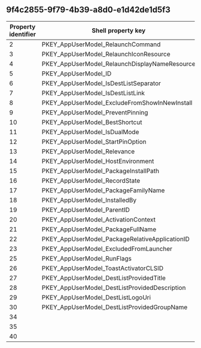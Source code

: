 ## 9f4c2855-9f79-4b39-a8d0-e1d42de1d5f3

Property identifier | Shell property key | Shell name | Alias
--- | --- | --- | ---
2 | PKEY_AppUserModel_RelaunchCommand | System.AppUserModel.RelaunchCommand | 
3 | PKEY_AppUserModel_RelaunchIconResource | System.AppUserModel.RelaunchIconResource | 
4 | PKEY_AppUserModel_RelaunchDisplayNameResource | System.AppUserModel.RelaunchDisplayNameResource | 
5 | PKEY_AppUserModel_ID | System.AppUserModel.ID | 
6 | PKEY_AppUserModel_IsDestListSeparator | System.AppUserModel.IsDestListSeparator | 
7 | PKEY_AppUserModel_IsDestListLink | System.AppUserModel.IsDestListLink | 
8 | PKEY_AppUserModel_ExcludeFromShowInNewInstall | System.AppUserModel.ExcludeFromShowInNewInstall | 
9 | PKEY_AppUserModel_PreventPinning | System.AppUserModel.PreventPinning | 
10 | PKEY_AppUserModel_BestShortcut | System.AppUserModel.BestShortcut | 
11 | PKEY_AppUserModel_IsDualMode | System.AppUserModel.IsDualMode | 
12 | PKEY_AppUserModel_StartPinOption | System.AppUserModel.StartPinOption | 
13 | PKEY_AppUserModel_Relevance | System.AppUserModel.Relevance | 
14 | PKEY_AppUserModel_HostEnvironment | System.AppUserModel.HostEnvironment | 
15 | PKEY_AppUserModel_PackageInstallPath | System.AppUserModel.PackageInstallPath | 
16 | PKEY_AppUserModel_RecordState | System.AppUserModel.RecordState | 
17 | PKEY_AppUserModel_PackageFamilyName | System.AppUserModel.PackageFamilyName | 
18 | PKEY_AppUserModel_InstalledBy | System.AppUserModel.InstalledBy | 
19 | PKEY_AppUserModel_ParentID | System.AppUserModel.ParentID | 
20 | PKEY_AppUserModel_ActivationContext | System.AppUserModel.ActivationContext | 
21 | PKEY_AppUserModel_PackageFullName | System.AppUserModel.PackageFullName | 
22 | PKEY_AppUserModel_PackageRelativeApplicationID | System.AppUserModel.PackageRelativeApplicationID | 
23 | PKEY_AppUserModel_ExcludedFromLauncher | System.AppUserModel.ExcludedFromLauncher | 
25 | PKEY_AppUserModel_RunFlags | System.AppUserModel.RunFlags | 
26 | PKEY_AppUserModel_ToastActivatorCLSID | System.AppUserModel.ToastActivatorCLSID | 
27 | PKEY_AppUserModel_DestListProvidedTitle | System.AppUserModel.DestListProvidedTitle | 
28 | PKEY_AppUserModel_DestListProvidedDescription | System.AppUserModel.DestListProvidedDescription | 
29 | PKEY_AppUserModel_DestListLogoUri | System.AppUserModel.DestListLogoUri | 
30 | PKEY_AppUserModel_DestListProvidedGroupName | System.AppUserModel.DestListProvidedGroupName | 
34 |  |  | 
35 |  |  | 
40 |  |  | 

